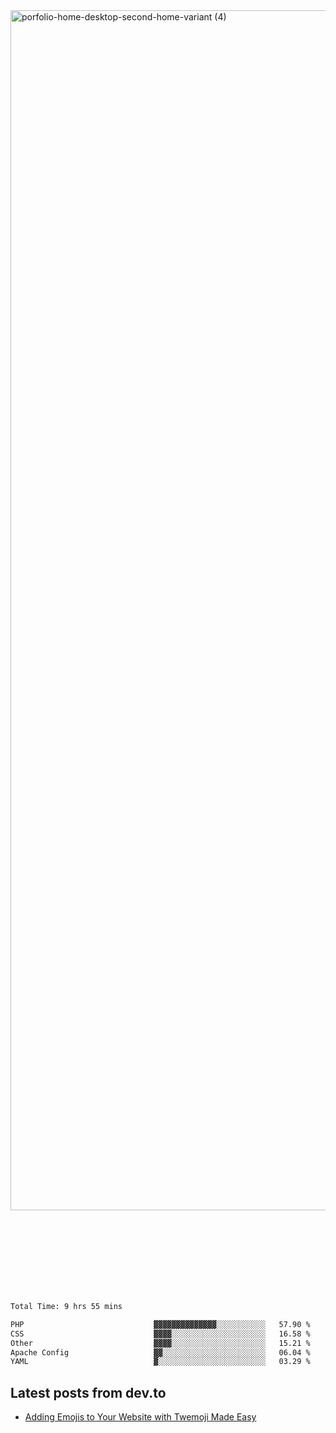 <img width="1920" alt="porfolio-home-desktop-second-home-variant (4)" src="https://user-images.githubusercontent.com/44812120/231556360-1ee1d327-1a45-4bda-a93d-dd32a34149e4.png">
 
 
 
 
 
 <br><br><br><br><br><br><br>
<!--START_SECTION:waka-->

```txt
Total Time: 9 hrs 55 mins

PHP                             ▓▓▓▓▓▓▓▓▓▓▓▓▓▓░░░░░░░░░░░   57.90 %
CSS                             ▓▓▓▓░░░░░░░░░░░░░░░░░░░░░   16.58 %
Other                           ▓▓▓▓░░░░░░░░░░░░░░░░░░░░░   15.21 %
Apache Config                   ▓▓░░░░░░░░░░░░░░░░░░░░░░░   06.04 %
YAML                            ▓░░░░░░░░░░░░░░░░░░░░░░░░   03.29 %
```

<!--END_SECTION:waka-->

## Latest posts from dev.to
<!-- MEDIUM-STORY-LIST:START -->
- [Adding Emojis to Your Website with Twemoji Made Easy](https://dev.to/danielsebesta/adding-emojis-to-your-website-with-twemoji-made-easy-mc8)
<!-- MEDIUM-STORY-LIST:END -->

